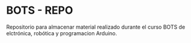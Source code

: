 # BOTS - REPO

Repositorio para almacenar material realizado durante el curso BOTS de elctrónica, robótica y programacion Arduino.
